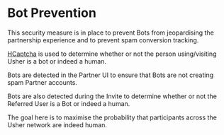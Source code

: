 # Bot Prevention

This security measure is in place to prevent Bots from jeopardising the partnership experience and to prevent spam conversion tracking.

[HCaptcha](https://www.hcaptcha.com/) is used to determine whether or not the person using/visiting Usher is a bot or indeed a human.

Bots are detected in the Partner UI to ensure that Bots are not creating spam Partner accounts.

Bots are also detected during the Invite to determine whether or not the Referred User is a Bot or indeed a human.

The goal here is to maximise the probability that participants across the Usher network are indeed human.
